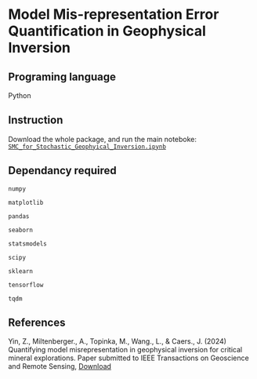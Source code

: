 #       Model Mis-representation Error Quantification in Geophysical Inversion 

## Programing language
Python

## Instruction 
Download the whole package, and run the main noteboke: <code>[SMC_for_Stochastic_Geophyical_Inversion.ipynb](https://github.com/sdyinzhen/Model-Error-Quantification/blob/main/SMC_for_Stochastic_Geophyical_Inversion.ipynb)</code>

## Dependancy required 


<code>numpy</code>

<code>matplotlib</code>

<code>pandas</code>

<code>seaborn</code>

<code>statsmodels </code>

<code>scipy</code>

<code>sklearn</code>

<code>tensorflow</code>

<code>tqdm</code>

## References
Yin, Z., Miltenberger., A., Topinka, M., Wang., L., & Caers., J. (2024) Quantifying model misrepresentation in geophysical inversion for critical mineral explorations. Paper submitted to IEEE Transactions on Geoscience and Remote Sensing, [Download](https://drive.google.com/file/d/1Z8D9RuiAz-GuL2uhCC6z_eIVMPanXhEv/view?usp=drive_link)
